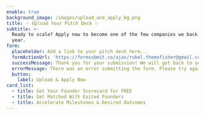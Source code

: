 ```yaml
---
enable: true
background_image: /images/upload_and_apply_bg.png
title: ✨ Upload Your Pitch Deck ✨
subtitle: >-
  Ready to scale? Apply now to become one of the few companies we back each
  year.
form:
  placeholder: Add a link to your pitch deck here...
  formActionUrl: 'https://formsubmit.co/ajax/rubel.themefisher@gmail.com'
  successMessage: Thank you for your submission! We will get back to you soon.
  errorMessage: There was an error submitting the form. Please try again.
  button:
    label: Upload & Apply Now
card_list:
  - title: Get Your Founder Scorecard for FREE
  - title: Get Matched With Exited Founders
  - title: Accelerate Milestones & Desired Outcomes
---
```


